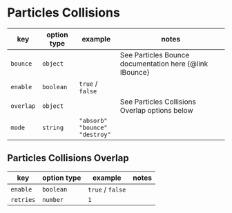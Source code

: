 # Particles Collisions

| key       | option type | example                                       | notes                                                   |
|-----------|-------------|-----------------------------------------------|---------------------------------------------------------|
| `bounce`  | `object`    |                                               | See Particles Bounce documentation here {@link IBounce} |
| `enable`  | `boolean`   | `true` / `false`                              |                                                         |
| `overlap` | `object`    |                                               | See Particles Collisions Overlap options below          |
| `mode`    | `string`    | `"absorb"`<br /> `"bounce"`<br /> `"destroy"` |                                                         |

## Particles Collisions Overlap

| key       | option type | example          | notes |
|-----------|-------------|------------------|-------|
| `enable`  | `boolean`   | `true` / `false` |       |
| `retries` | `number`    | `1`              |       |
